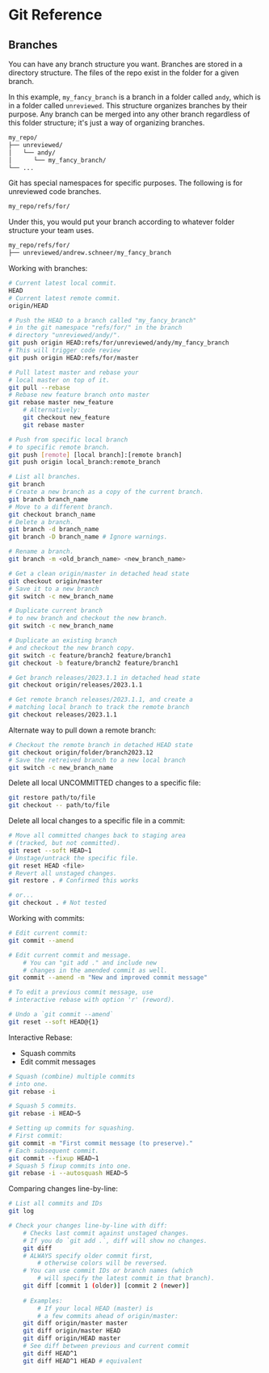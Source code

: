 # Git Reference

## Branches

You can have any branch structure you want. Branches are stored in a directory structure. The files of the repo exist in the folder for a given branch.

In this example, `my_fancy_branch` is a branch in a folder called `andy`, which is in a folder called `unreviewed`. This structure organizes branches by their purpose. Any branch can be merged into any other branch regardless of this folder structure; it's just a way of organizing branches.

```txt
my_repo/
├── unreviewed/
│   └── andy/
│      └── my_fancy_branch/
└── ...
```

Git has special namespaces for specific purposes. The following is for unreviewed code branches.

```bash
my_repo/refs/for/
```

Under this, you would put your branch according to whatever folder structure your team uses.

```bash
my_repo/refs/for/
├── unreviewed/andrew.schneer/my_fancy_branch
```

Working with branches:

```bash
# Current latest local commit.
HEAD
# Current latest remote commit.
origin/HEAD

# Push the HEAD to a branch called "my_fancy_branch"
# in the git namespace "refs/for/" in the branch
# directory "unreviewed/andy/".
git push origin HEAD:refs/for/unreviewed/andy/my_fancy_branch
# This will trigger code review
git push origin HEAD:refs/for/master

# Pull latest master and rebase your
# local master on top of it.
git pull --rebase
# Rebase new feature branch onto master
git rebase master new_feature
	# Alternatively:
	git checkout new_feature
	git rebase master

# Push from specific local branch
# to specific remote branch.
git push [remote] [local branch]:[remote branch]
git push origin local_branch:remote_branch

# List all branches.
git branch
# Create a new branch as a copy of the current branch.
git branch branch_name
# Move to a different branch.
git checkout branch_name
# Delete a branch.
git branch -d branch_name
git branch -D branch_name # Ignore warnings.

# Rename a branch.
git branch -m <old_branch_name> <new_branch_name>

# Get a clean origin/master in detached head state
git checkout origin/master
# Save it to a new branch
git switch -c new_branch_name

# Duplicate current branch
# to new branch and checkout the new branch.
git switch -c new_branch_name

# Duplicate an existing branch
# and checkout the new branch copy.
git switch -c feature/branch2 feature/branch1
git checkout -b feature/branch2 feature/branch1

# Get branch releases/2023.1.1 in detached head state
git checkout origin/releases/2023.1.1

# Get remote branch releases/2023.1.1, and create a
# matching local branch to track the remote branch
git checkout releases/2023.1.1
```

Alternate way to pull down a remote branch:

```bash
# Checkout the remote branch in detached HEAD state
git checkout origin/folder/branch2023.12
# Save the retreived branch to a new local branch
git switch -c new_branch_name
```

Delete all local UNCOMMITTED changes to a specific file:

```bash
git restore path/to/file
git checkout -- path/to/file
```

Delete all local changes to a specific file in a commit:

```bash
# Move all committed changes back to staging area
# (tracked, but not committed).
git reset --soft HEAD~1
# Unstage/untrack the specific file.
git reset HEAD <file>
# Revert all unstaged changes.
git restore . # Confirmed this works

# or...
git checkout . # Not tested
```

Working with commits:

```bash
# Edit current commit:
git commit --amend

# Edit current commit and message.
	# You can "git add ." and include new
	# changes in the amended commit as well.
git commit --amend -m "New and improved commit message"

# To edit a previous commit message, use
# interactive rebase with option 'r' (reword).

# Undo a `git commit --amend`
git reset --soft HEAD@{1}
```

Interactive Rebase:
- Squash commits
- Edit commit messages

```bash
# Squash (combine) multiple commits
# into one.
git rebase -i

# Squash 5 commits.
git rebase -i HEAD~5

# Setting up commits for squashing.
# First commit:
git commit -m "First commit message (to preserve)."
# Each subsequent commit.
git commit --fixup HEAD~1
# Squash 5 fixup commits into one.
git rebase -i --autosquash HEAD~5
```

Comparing changes line-by-line:

```bash
# List all commits and IDs
git log

# Check your changes line-by-line with diff:
	# Checks last commit against unstaged changes.
	# If you do `git add .`, diff will show no changes.
	git diff
	# ALWAYS specify older commit first,
		# otherwise colors will be reversed.
	# You can use commit IDs or branch names (which
		# will specify the latest commit in that branch).
	git diff [commit 1 (older)] [commit 2 (newer)]
	
	# Examples:
		# If your local HEAD (master) is
		# a few commits ahead of origin/master:
	git diff origin/master master
	git diff origin/master HEAD
	git diff origin/HEAD master
	# See diff between previous and current commit
	git diff HEAD^1
	git diff HEAD^1 HEAD # equivalent
```